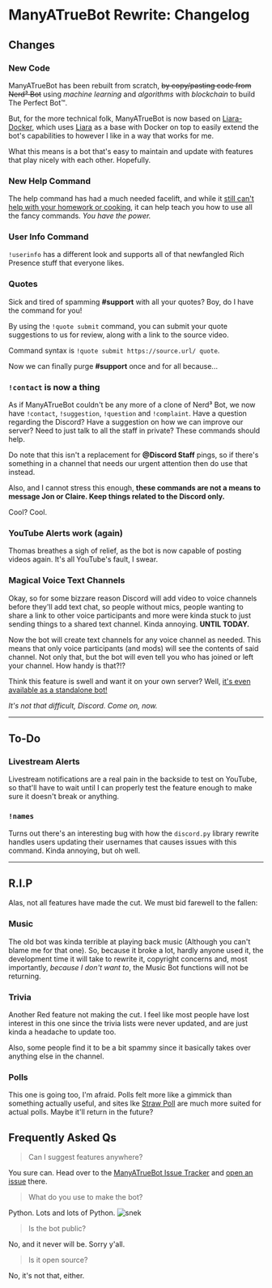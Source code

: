# ManyATrueBot Rewrite: Changelog

## Changes
### New Code
ManyATrueBot has been rebuilt from scratch, ~~by copy/pasting code from Nerd³ Bot~~ using _machine learning_ and _algorithms_ with _blockchain_ to build The Perfect Bot™.

But, for the more technical folk, ManyATrueBot is now based on [Liara-Docker](https://gitlab.com/nerd3-servers/liara-docker), which uses [Liara](https://github.com/Thessia/Liara) as a base with Docker on top to easily extend the bot's capabilities to however I like in a way that works for me.

What this means is a bot that's easy to maintain and update with features that play nicely with each other. Hopefully.

### New Help Command
The help command has had a much needed facelift, and while it [still can't help with your homework or cooking](https://github.com/nerdcubed-community/gists/blob/master/nerd3bot/CHANGELOG.md#new-help-command), it can help teach you how to use all the fancy commands. _You have the power._

### User Info Command
`!userinfo` has a different look and supports all of that newfangled Rich Presence stuff that everyone likes.

### Quotes
Sick and tired of spamming **#support** with all your quotes? Boy, do I have the command for you!

By using the `!quote submit` command, you can submit your quote suggestions to us for review, along with a link to the source video.

Command syntax is `!quote submit https://source.url/ quote`.

Now we can finally purge **#support** once and for all because...

### `!contact` is now a thing
As if ManyATrueBot couldn't be any more of a clone of Nerd³ Bot, we now have `!contact`, `!suggestion`, `!question` and `!complaint`. Have a question regarding the Discord? Have a suggestion on how we can improve our server? Need to just talk to all the staff in private? These commands should help.

Do note that this isn't a replacement for **@Discord Staff** pings, so if there's something in a channel that needs our urgent attention then do use that instead.

Also, and I cannot stress this enough, **these commands are not a means to message Jon or Claire. Keep things related to the Discord only.**

Cool? Cool.

### YouTube Alerts work (again)
Thomas breathes a sigh of relief, as the bot is now capable of posting videos again. It's all YouTube's fault, I swear.

### Magical Voice Text Channels
Okay, so for some bizzare reason Discord will add video to voice channels before they'll add text chat, so people without mics, people wanting to share a link to other voice participants and more were kinda stuck to just sending things to a shared text channel. Kinda annoying. **UNTIL TODAY.**

Now the bot will create text channels for any voice channel as needed. This means that only voice participants (and mods) will see the contents of said channel. Not only that, but the bot will even tell you who has joined or left your channel. How handy is that?!?

Think this feature is swell and want it on your own server? Well, [it's even available as a standalone bot!](https://gitlab.com/DerpyChap/mute)

_It's not that difficult, Discord. Come on, now._

---
## To-Do
### Livestream Alerts
Livestream notifications are a real pain in the backside to test on YouTube, so that'll have to wait until I can properly test the feature enough to make sure it doesn't break or anything.

### `!names`
Turns out there's an interesting bug with how the `discord.py` library rewrite handles users updating their usernames that causes issues with this command. Kinda annoying, but oh well.

---
## R.I.P
Alas, not all features have made the cut. We must bid farewell to the fallen:

### Music
The old bot was kinda terrible at playing back music (Although you can't blame me for that one). So, because it broke a lot, hardly anyone used it, the development time it will take to rewrite it, copyright concerns and, most importantly, *because I don't want to*, the Music Bot functions will not be returning.

### Trivia
Another Red feature not making the cut. I feel like most people have lost interest in this one since the trivia lists were never updated, and are just kinda a headache to update too. 

Also, some people find it to be a bit spammy since it basically takes over anything else in the channel.

### Polls
This one is going too, I'm afraid. Polls felt more like a gimmick than something actually useful, and sites lke [Straw Poll](https://www.strawpoll.me/) are much more suited for actual polls. Maybe it'll return in the future? 

## Frequently Asked Qs
> Can I suggest features anywhere?

You sure can. Head over to the [ManyATrueBot Issue Tracker](https://github.com/ManyATrueNerd/matbot-issues) and [open an issue](https://github.com/ManyATrueNerd/matbot-issues/issues/new) there.

> What do you use to make the bot?

Python. Lots and lots of Python. ![snek](https://safe.derpychap.co.uk/EwCTNZc9.png "no step on snek")

> Is the bot public?

No, and it never will be. Sorry y'all.

> Is it open source?

No, it's not that, either.
